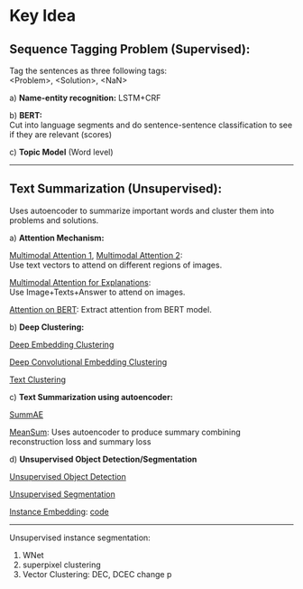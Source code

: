 # Key Idea

## Sequence Tagging Problem (Supervised):
Tag the sentences as three following tags: <br>
\<Problem\>, \<Solution\>, \<NaN\>

a) **Name-entity recognition:** LSTM+CRF <br>

b) **BERT:** <br>
Cut into language segments and do sentence-sentence classification to see if they are relevant (scores)

c) **Topic Model** (Word level)

-----

## Text Summarization (Unsupervised):
Uses autoencoder to summarize important words and cluster them into problems and solutions.


a) **Attention Mechanism:**

[Multimodal Attention 1](https://arxiv.org/pdf/1612.01887.pdf), [Multimodal Attention 2](https://arxiv.org/pdf/1502.03044.pdf): <br>
Use text vectors to attend on different regions of images.

[Multimodal Attention for Explanations](http://openaccess.thecvf.com/content_cvpr_2018/papers/Park_Multimodal_Explanations_Justifying_CVPR_2018_paper.pdf): <br>
Use Image+Texts+Answer to attend on images.

[Attention on BERT](https://drive.google.com/file/d/1e0WA8t0T0xvngTuMk01rbMeJySxynGE8/view): Extract attention from BERT model.

b) **Deep Clustering:**

[Deep Embedding Clustering](http://proceedings.mlr.press/v48/xieb16.pdf)

[Deep Convolutional Embedding Clustering](https://xifengguo.github.io/papers/ICONIP17-DCEC.pdf)

[Text Clustering](https://www.aclweb.org/anthology/D19-5405.pdf)

c) **Text Summarization using autoencoder:**

[SummAE](https://www.groundai.com/project/summae-zero-shot-abstractive-text-summarization-using-length-agnostic-auto-encoders/1)

[MeanSum](https://arxiv.org/pdf/1810.05739.pdf): Uses autoencoder to produce summary combining reconstruction loss and summary loss

d) **Unsupervised Object Detection/Segmentation**

[Unsupervised Object Detection](https://arxiv.org/pdf/1808.04593.pdf)

[Unsupervised Segmentation](https://kanezaki.github.io/pytorch-unsupervised-segmentation/ICASSP2018_kanezaki.pdf)

[Instance Embedding](https://towardsdatascience.com/instance-embedding-instance-segmentation-without-proposals-31946a7c53e1): [code](https://github.com/nyoki-mtl/pytorch-discriminative-loss)


------
Unsupervised instance segmentation: <br>
1) WNet
2) superpixel clustering
3) Vector Clustering: DEC, DCEC change p





   